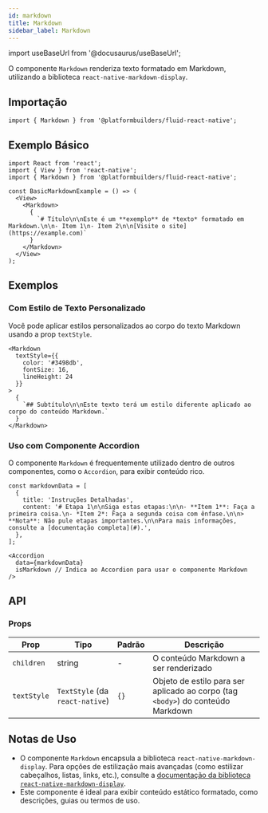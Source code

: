 ```yaml
---
id: markdown
title: Markdown
sidebar_label: Markdown
---
```


import useBaseUrl from '@docusaurus/useBaseUrl';

O componente `Markdown` renderiza texto formatado em Markdown, utilizando a biblioteca `react-native-markdown-display`.

## Importação

```tsx
import { Markdown } from '@platformbuilders/fluid-react-native';
```

## Exemplo Básico

```tsx
import React from 'react';
import { View } from 'react-native';
import { Markdown } from '@platformbuilders/fluid-react-native';

const BasicMarkdownExample = () => (
  <View>
    <Markdown>
      {
        `# Título\n\nEste é um **exemplo** de *texto* formatado em Markdown.\n\n- Item 1\n- Item 2\n\n[Visite o site](https://example.com)`
      }
    </Markdown>
  </View>
);
```

## Exemplos

### Com Estilo de Texto Personalizado

Você pode aplicar estilos personalizados ao corpo do texto Markdown usando a prop `textStyle`.

```tsx
<Markdown
  textStyle={{ 
    color: '#3498db', 
    fontSize: 16,
    lineHeight: 24
  }}
>
  {
    `## Subtítulo\n\nEste texto terá um estilo diferente aplicado ao corpo do conteúdo Markdown.`
  }
</Markdown>
```

### Uso com Componente Accordion

O componente `Markdown` é frequentemente utilizado dentro de outros componentes, como o `Accordion`, para exibir conteúdo rico.

```tsx
const markdownData = [
  {
    title: 'Instruções Detalhadas',
    content: '# Etapa 1\n\nSiga estas etapas:\n\n- **Item 1**: Faça a primeira coisa.\n- *Item 2*: Faça a segunda coisa com ênfase.\n\n> **Nota**: Não pule etapas importantes.\n\nPara mais informações, consulte a [documentação completa](#).',
  },
];

<Accordion 
  data={markdownData} 
  isMarkdown // Indica ao Accordion para usar o componente Markdown
/>
```

## API

### Props

| Prop | Tipo | Padrão | Descrição |
|------|------|--------|-----------|
| `children` | string | - | O conteúdo Markdown a ser renderizado |
| `textStyle` | `TextStyle` (da `react-native`) | `{}` | Objeto de estilo para ser aplicado ao corpo (tag `<body>`) do conteúdo Markdown |

## Notas de Uso

- O componente `Markdown` encapsula a biblioteca `react-native-markdown-display`. Para opções de estilização mais avançadas (como estilizar cabeçalhos, listas, links, etc.), consulte a [documentação da biblioteca `react-native-markdown-display`](https://github.com/iamacup/react-native-markdown-display#syntax-and-customisation).
- Este componente é ideal para exibir conteúdo estático formatado, como descrições, guias ou termos de uso. 